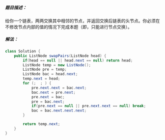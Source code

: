 ##### 题目描述：

给你一个链表，两两交换其中相邻的节点，并返回交换后链表的头节点。你必须在不修改节点内部的值的情况下完成本题（即，只能进行节点交换）。



##### 解法：

```java
class Solution {
    public ListNode swapPairs(ListNode head) {
        if(head == null || head.next == null) return head;
        ListNode temp = new ListNode();
        ListNode pre = temp;
        ListNode bac = head.next;
        temp.next = head;
        for (;  ; ) {
            pre.next.next = bac.next;
            bac.next = pre.next;
            pre.next = bac;
            pre = bac.next;
            if(pre.next == null || pre.next.next == null) break;
            bac = bac.next.next.next;
        }

        return temp.next;
    }
}
```

